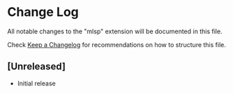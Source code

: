 # Change Log

All notable changes to the "mlsp" extension will be documented in this file.

Check [Keep a Changelog](http://keepachangelog.com/) for recommendations on how to structure this file.

## [Unreleased]

- Initial release